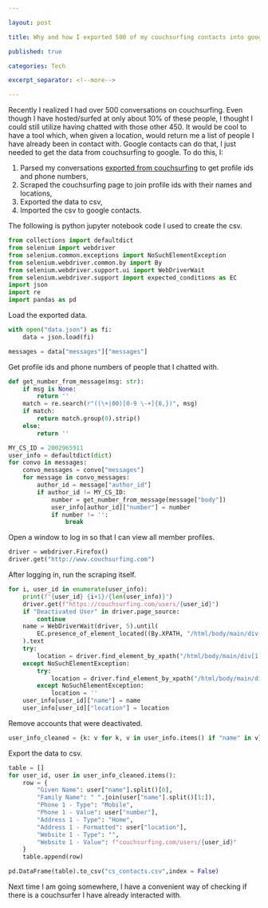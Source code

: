 ```yaml
---

layout: post

title: Why and how I exported 500 of my couchsurfing contacts into google contacts

published: true

categories: Tech

excerpt_separator: <!--more-->

---
```


Recently I realized I had over 500 conversations on couchsurfing. Even though I have hosted/surfed at only about 10% of these people, I thought I could still utilize having chatted with those other 450. It would be cool to have a tool which, when given a location, would return me a list of people I have already been in contact with. Google contacts can do that, I just needed to get the data from couchsurfing to google. To do this, I:
1. Parsed my conversations [exported from couchsurfing](https://www.couchsurfing.com/preferences/privacy) to get profile ids and phone numbers,
1. Scraped the couchsurfing page to join profile ids with their names and locations, 
1. Exported the data to csv,
1. Imported the csv to google contacts.


The following is python jupyter notebook code I used to create the csv.

```python
from collections import defaultdict
from selenium import webdriver
from selenium.common.exceptions import NoSuchElementException
from selenium.webdriver.common.by import By
from selenium.webdriver.support.ui import WebDriverWait
from selenium.webdriver.support import expected_conditions as EC
import json
import re
import pandas as pd
```

Load the exported data.


```python
with open("data.json") as fi:
    data = json.load(fi)

messages = data["messages"]["messages"]
```

Get profile ids and phone numbers of people that I chatted with.


```python
def get_number_from_message(msg: str):
    if msg is None:
        return ''
    match = re.search(r"((\+|00)[0-9 \-+]{8,})", msg)
    if match:
        return match.group(0).strip()
    else:
        return ''

MY_CS_ID = 2002965911
user_info = defaultdict(dict)
for convo in messages:
    convo_messages = convo["messages"]
    for message in convo_messages:
        author_id = message["author_id"]
        if author_id != MY_CS_ID:
            number = get_number_from_message(message["body"])
            user_info[author_id]["number"] = number
            if number != '':
                break
```

Open a window to log in so that I can view all member profiles.


```python
driver = webdriver.Firefox()
driver.get("http://www.couchsurfing.com")
```

After logging in, run the scraping itself.


```python
for i, user_id in enumerate(user_info):
    print(f"{user_id} {i+1}/{len(user_info)}")
    driver.get(f"https://couchsurfing.com/users/{user_id}")
    if "Deactivated User" in driver.page_source:
        continue
    name = WebDriverWait(driver, 5).until(
        EC.presence_of_element_located((By.XPATH, "/html/body/main/div[1]/div/div/div[1]/span/a/span"))
    ).text
    try:
        location = driver.find_element_by_xpath("/html/body/main/div[1]/div[1]/div/div[1]/a").text
    except NoSuchElementException:
        try:
            location = driver.find_element_by_xpath("/html/body/main/div[1]/div/div/div[1]/span[2]").text
        except NoSuchElementException:
            location = ''
    user_info[user_id]["name"] = name
    user_info[user_id]["location"] = location
```

Remove accounts that were deactivated.


```python
user_info_cleaned = {k: v for k, v in user_info.items() if "name" in v}
```

Export the data to csv.


```python
table = []
for user_id, user in user_info_cleaned.items():
    row = {
        "Given Name": user["name"].split()[0],
        "Family Name": " ".join(user["name"].split()[1:]),
        "Phone 1 - Type": "Mobile",
        "Phone 1 - Value": user["number"],
        "Address 1 - Type": "Home",
        "Address 1 - Formatted": user["location"],
        "Website 1 - Type": "",
        "Website 1 - Value": f"couchsurfing.com/users/{user_id}"
    }
    table.append(row)

pd.DataFrame(table).to_csv("cs_contacts.csv",index = False)
```

Next time I am going somewhere, I have a convenient way of checking if there is a couchsurfer I have already interacted with.
